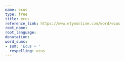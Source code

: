 ```yaml
---
name: ecus
type: free
title: ecus
reference_link: https://www.etymonline.com/word/ecus
root_name: 
root_language: 
denotation: 
word_sums:
- sum: 'Ecus + '
  respelling: ecus
---
```

